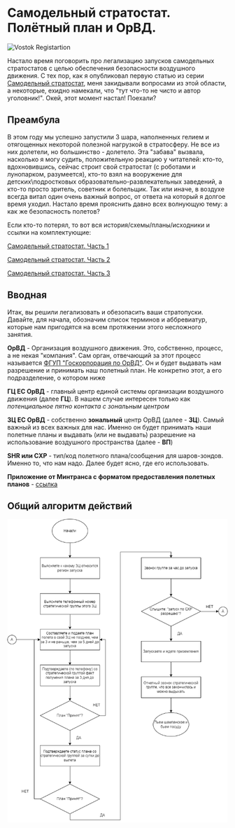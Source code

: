 # Самодельный стратостат. Полётный план и ОрВД.

![Vostok Registartion](images/collage.png "Самодельный стратостат. Полётный план и ОрВД")

Настало время поговорить про легализацию запусков самодельных стратостатов с целью обеспечения безопасности воздушного движения. С тех пор, как я опубликовал первую статью из серии [Самодельный стратостат](https://habr.com/ru/post/555070/), меня закидывали вопросами из этой области, а некоторые, ехидно намекали, что "тут что-то не чисто и автор уголовник!". Окей, этот момент настал! Поехали?

## Преамбула

В этом году мы успешно запустили 3 шара, наполненных гелием и отягощенных некоторой полезной нагрузкой в стратосферу. Не все из них долетели, но большинство - долетело. Эта "забава" вызвала, насколько я могу судить, положительную реакцию у читателей: кто-то, вдохновившись, сейчас строит свой стратостат (с роботами и лунопарком, разумеется), кто-то взял на вооружение для детских\подростковых образовательно-развлекательных заведений, а кто-то просто зритель, советник и болельщик. Так или иначе, в воздухе всегда витал один очень важный вопрос, от ответа на который я долгое время уходил. Настало время прояснить давно всех волнующую тему: а как же безопасность полетов?

Если кто-то потерял, то вот вся история/схемы/планы/исходники и ссылки на комплектующие:

[Самодельный стратостат. Часть 1](https://habr.com/ru/post/555070/)

[Самодельный стратостат. Часть 2](https://habr.com/ru/post/577184/)

[Самодельный стратостат. Часть 3](https://habr.com/ru/post/584398/)

## Вводная

Итак, вы решили легализовать и обезопасить ваши стратопуски. Давайте, для начала, обозначим список терминов и аббревиатур, которые нам пригодятся на всем протяжении этого несложного занятия.

**ОрВД** - Организация воздушного движения. Это, собственно, процесс, а не некая "компания". Сам орган, отвечающий за этот процесс называется [ФГУП "Госкорпорация по ОрВД"](https://ru.wikipedia.org/wiki/%D0%93%D0%BE%D1%81%D0%BA%D0%BE%D1%80%D0%BF%D0%BE%D1%80%D0%B0%D1%86%D0%B8%D1%8F_%D0%BF%D0%BE_%D0%9E%D1%80%D0%92%D0%94). Он и будет выдавать нам разрешение и принимать наш полетный план. Не конкретно этот, а его подразделение, о котором ниже

**ГЦ ЕС ОрВД** - главный центр единой системы организации воздушного движения (далее **ГЦ**). В нашем случае интересен только как *потенциальное пятно контакта с зональным центром*

**ЗЦ ЕС ОрВД** - собственно **зональный** центр ОрВД (далее - **ЗЦ**). Самый важный из всех важных для нас. Именно он будет принимать наши полетные планы и выдавать (или не выдавать) разрешение на использование воздушного пространства (далее - **ВП**)

**SHR или СХР** - тип/код полетного плана/сообщения для шаров-зондов. Именно то, что нам надо. Далее будет ясно, где его использовать.

**Приложение от Минтранса с форматом предоставления полетных планов** - [ссылка](https://mintrans.gov.ru/file/397938)

## Общий алгоритм действий

![Flight Plan Process](images/flight_plan_process.png "Общий алгоритм действий")